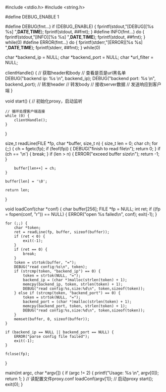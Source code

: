 #include <stdio.h>
#include <string.h>

#define DEBUG_ENABLE 1

#define DEBUG(fmt...)  if (DEBUG_ENABLE) { fprintf(stdout,"[DEBUG][%s %s] ",__DATE__,__TIME__); fprintf(stdout, ##fmt); }
#define INFO(fmt...)  do { fprintf(stdout,"[INFO][%s %s] ",__DATE__,__TIME__); fprintf(stdout, ##fmt); } while(0)
#define ERROR(fmt...)  do { fprintf(stderr,"[ERROR][%s %s] ",__DATE__,__TIME__); fprintf(stderr, ##fmt); } while(0)

char *backend_ip = NULL;
char *backend_port = NULL;
char *url_filter = NULL;

clientHandle() {
	// 获取header和body
	// 查看是否是url黑名单
	DEBUG("backend ip: %s \n", backend_ip);
	DEBUG("backend port: %s \n", backend_port);
	// 转发header
	// 转发body
	// 接收server数据
	// 发送响应到客户端
}

void start() {
	// 初始化proxy，启动监听
	
	// 循环处理客户端连接
	while (0) {
		clientHandle();
	}
}

size_t readLine(FILE *fp, char *buffer, size_t n) {
    size_t len = 0;
    char ch;
	for (;;) {
		ch = fgetc(fp);
		if (feof(fp)) {
			DEBUG("finish to read file\n");
			return 0;
		}
		if (ch == '\n') {
			break;
		}
		if (len > n) {
			ERROR("exceed buffer size\n");
			return -1;
		}

		buffer[len++] = ch;
	}

	buffer[len] = '\0';

    return len;
}

void loadConf(char *conf) {
	char buffer[256];
	FILE *fp = NULL;
	int ret;
	if ((fp = fopen(conf, "r")) == NULL) {
		ERROR("open %s failed\n", conf);
		exit(-1);
	}

	for (;;) {
		char *token;
		ret = readLine(fp, buffer, sizeof(buffer));
		if (ret < 0) {
			exit(-1);
		}
		if (ret == 0) {
			break;
		}
		token = strtok(buffer, "=");
		DEBUG("read config:%s\n", token);
		if (strcmp(token, "backend_ip") == 0) {
			token = strtok(NULL, "=");
			backend_ip = (char *)malloc(strlen(token) + 1);
			memcpy(backend_ip, token, strlen(token) + 1);
			DEBUG("read config:%s,size:%d\n", token,sizeof(token));
		} else if (strcmp(token, "backend_port") == 0) {
			token = strtok(NULL, "=");
			backend_port = (char *)malloc(strlen(token) + 1);
			memcpy(backend_port, token, strlen(token) + 1);
			DEBUG("read config:%s,size:%d\n", token,sizeof(token));
		}
		memset(buffer, 0, sizeof(buffer));
	}

	if (backend_ip == NULL || backend_port == NULL) {
		ERROR("parse config file failed");
		exit(-1);
	}

	fclose(fp);
}

main(int argc, char *argv[])
{
	if (argc != 2) {
        printf("Usage: %s <the file path of proxy.conf> \n", argv[0]);
        return 1;
    }
	// 读配置文件proxy.conf
	loadConf(argv[1]);
	// 启动proxy
	start();
	exit(0);
}
